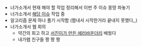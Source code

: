 - 너가소개서 현재 해야 할 작업 정리해서 이번 주 이슈 몽땅 파놓기
- 너가소개서 [해당 이슈](https://github.com/Neogasogaeseo/Naega-Web/issues/222) 작업 중
- 알고리즘 문제 하나 풀기 시작함 (짬내서 시작한거라 끝내지 못했다,,)
- 너가소개서 웹 회의
  - 약간의 회고 하고 [서진이가 만든 에러바운더리](https://github.com/Neogasogaeseo/Naega-Web/pull/219) 배웠다
  - 내가왭 친구들 짱 짱 짱
